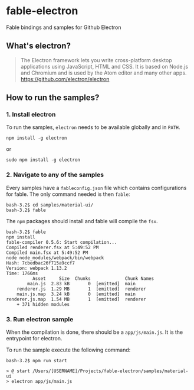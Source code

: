 # fable-electron

Fable bindings and samples for Github Electron

## What's electron?

> The Electron framework lets you write cross-platform desktop applications using JavaScript, HTML and CSS. It is based on Node.js and Chromium and is used by the Atom editor and many other apps.
> https://github.com/electron/electron

## How to run the samples?

### 1. Install electron

To run the samples, `electron` needs to be available globally and in `PATH`.

```
npm install -g electron
```

or

```
sudo npm install -g electron
```
 
### 2. Navigate to any of the samples

Every samples have a `fableconfig.json` file which contains configurations for fable. The only command needed is then `fable`:

```
bash-3.2$ cd samples/material-ui/                                                                                                                                                                                                                                   
bash-3.2$ fable 
```

The `npm` packages should install and fable will compile the `fsx`.

```
bash-3.2$ fable                                                                                                                                                                                                                                                     
npm install                                                                                                                                                                                                                                                         
fable-compiler 0.5.6: Start compilation...                                                                                                                                                                                                                          
Compiled renderer.fsx at 5:49:52 PM                                                                                                                                                                                                                                 
Compiled main.fsx at 5:49:52 PM                                                                                                                                                                                                                                     
node node_modules/webpack/bin/webpack                                                                                                                                                                                                                               
Hash: 7cbedbac26f715a9ccf7                                                                                                                                                                                                                                          
Version: webpack 1.13.2                                                                                                                                                                                                                                             
Time: 1766ms                                                                                                                                                                                                                                                        
          Asset     Size  Chunks             Chunk Names                                                                                                                                                                                                            
        main.js  2.83 kB       0  [emitted]  main                                                                                                                                                                                                                   
    renderer.js  1.29 MB       1  [emitted]  renderer                                                                                                                                                                                                               
    main.js.map  3.24 kB       0  [emitted]  main                                                                                                                                                                                                                   
renderer.js.map  1.54 MB       1  [emitted]  renderer                                                                                                                                                                                                               
    + 371 hidden modules    
```

### 3. Run electron sample

When the compilation is done, there should be a `app/js/main.js`.
It is the entrypoint for electron.

To run the sample execute the following command:

```
bash-3.2$ npm run start                                                                                                                                                                                                                                             
                                                                                                                                                                                                                                                                    
> @ start /Users/[USERNAME]/Projects/fable-electron/samples/material-ui                                                                                                                                                                                            
> electron app/js/main.js 
```